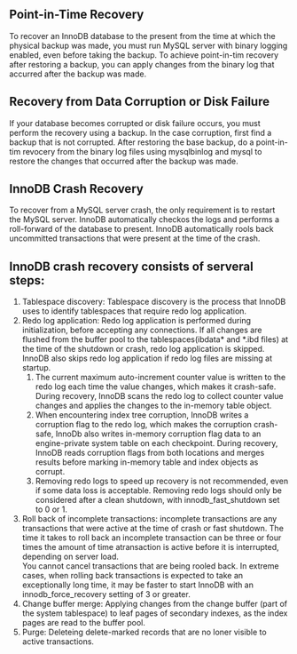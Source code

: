 ## Point-in-Time Recovery

To recover an InnoDB database to the present from the time at which the physical backup was made, you must run MySQL server with binary logging enabled, even before taking the backup. To achieve point-in-tim recovery after restoring a backup, you can apply changes from the binary log that accurred after the backup was made.

## Recovery from Data Corruption or Disk Failure

If your database becomes corrupted or disk failure occurs, you must perform the recovery using a backup. In the case corruption, first find a backup that is not corrupted. After restoring the base backup, do a point-in-tim revocery from the binary log files using mysqlbinlog and mysql to restore the changes that occurred after the backup was made.

## InnoDB Crash Recovery

To recover from a MySQL server crash, the only requirement is to restart the MySQL server. InnoDB automatically checkos the logs and performs a roll-forward of the database to present. InnoDB automatically rools back uncommitted transactions that were present at the time of the crash. 

## InnoDB crash recovery consists of serveral steps:

1. Tablespace discovery: Tablespace discovery is the process that InnoDB uses to identify tablespaces that 	require redo log application.
1. Redo log application: Redo log application is performed during initialization, before accepting any 			connections. If all changes are flushed from the buffer pool to the tablespaces(ibdata* and *.ibd files) at the time of the shutdown or crash, redo log application is skipped. InnoDB also skips redo log application if redo log files are missing at startup.
    1. The current maximum auto-increment counter value is written to the redo log each time the value changes, which makes it crash-safe. During recovery, InnoDB scans the redo log to collect counter value changes and applies the changes to the in-memory table object.
    1. When encountering index tree corruption, InnoDB writes a corruption flag to the redo log, which makes the corruption crash-safe, InnoDb also writes in-memory corruption flag data to an engine-private system table on each checkpoint. During recovery, InnoDB reads corruption flags from both locations and merges results before marking in-memory table and index objects as corrupt.
    1. Removing redo logs to speed up recovery is not recommended, even if some data loss is acceptable. Removing redo logs should only be considered after a clean shutdown, with innodb_fast_shutdown set to 0 or 1.
1. Roll back of incomplete transactions: incomplete transactions are any transactions that were active at the time of crash or fast shutdown. The time it takes to roll back an incomplete transaction can be three or four times the amount of time atransaction is active before it is interrupted, depending on server load.</br>
You cannot cancel transactions that are being rooled back. In extreme cases, when rolling back transactions is expected to take an exceptionally long time, it may be faster to start InnoDB with an innodb_force_recovery setting of 3 or greater.
1. Change buffer merge: Applying changes from the change buffer (part of the system tablespace) to leaf pages of secondary indexes, as the index pages are read to the buffer pool.
1. Purge: Deleteing delete-marked records that are no loner visible to active transactions.



